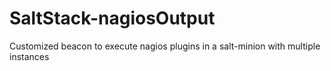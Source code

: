 # SaltStack-nagiosOutput
Customized beacon to execute nagios plugins in a salt-minion with multiple instances 
